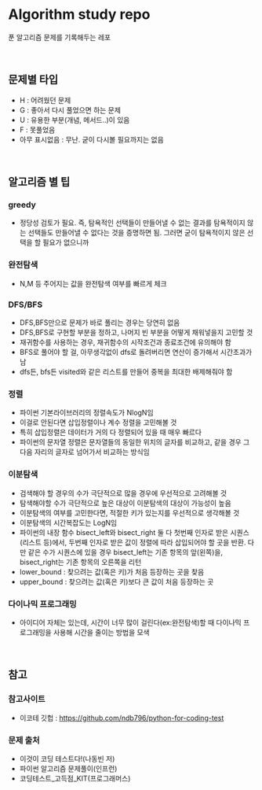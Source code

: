 # Algorithm study repo
푼 알고리즘 문제를 기록해두는 레포

<br/>


## 문제별 타입
- H : 어려웠던 문제
- G : 좋아서 다시 풀었으면 하는 문제
- U : 유용한 부분(개념, 메서드..)이 있음
- F : 못풀었음
- 아무 표시없음 : 무난. 굳이 다시볼 필요까지는 없음

<br/>

## 알고리즘 별 팁


### greedy
- 정당성 검토가 필요. 즉, 탐욕적인 선택들이 만들어낼 수 없는 결과를 탐욕적이지 않는 선택들도 만들어낼 수 없다는 것을 증명하면 됨. 그러면 굳이 탐욕적이지 않은 선택을 할 필요가 없으니까

### 완전탐색
- N,M 등 주어지는 값을 완전탐색 여부를 빠르게 체크

### DFS/BFS
- DFS,BFS만으로 문제가 바로 풀리는 경우는 당연히 없음
- DFS,BFS로 구현할 부분을 정하고, 나머지 빈 부분을 어떻게 채워넣을지 고민할 것
- 재귀함수를 사용하는 경우, 재귀함수의 시작조건과 종료조건에 유의해야 함
- BFS로 풀어야 할 걸, 아무생각없이 dfs로 돌려버리면 연산이 증가해서 시간초과가 남
- dfs든, bfs든 visited와 같은 리스트를 만들어 중복을 최대한 배제해줘야 함

### 정렬
- 파이썬 기본라이브러리의 정렬속도가 NlogN임
- 이걸로 안된다면 삽입정렬이나 계수 정렬을 고민해볼 것
- 특히 삽입정렬은 데이터가 거의 다 정렬되어 있을 때 매우 빠르다
- 파이썬의 문자열 정렬은 문자열들의 동일한 위치의 글자를 비교하고, 같을 경우 그다음 자리의 글자로 넘어가서 비교하는 방식임

### 이분탐색
- 검색해야 할 경우의 수가 극단적으로 많을 경우에 우선적으로 고려해볼 것
- 탐색해야할 수가 극단적으로 높은 대상이 이분탐색의 대상이 가능성이 높음
- 이분탐색의 여부를 고민한다면, 적절한 키가 있는지를 우선적으로 생각해볼 것
- 이분탐색의 시간복잡도는 LogN임
- 파이썬의 내장 함수 bisect_left와 bisect_right 둘 다 첫번째 인자로 받은 시퀀스(리스트 등)에서, 두번째 인자로 받은 값이 정렬에 따라 삽입되어야 할 곳을 반환. 다만 같은 수가 시퀀스에 있을 경우 bisect_left는 기존 항목의 앞(왼쪽)을, bisect_right는 기존 항목의 오른쪽을 리턴
- lower_bound : 찾으려는 값(혹은 키)가 처음 등장하는 곳을 찾음
- upper_bound : 찾으려는 값(혹은 키)보다 큰 값이 처음 등장하는 곳

### 다이나믹 프로그래밍
- 아이디어 자체는 있는데, 시간이 너무 많이 걸린다(ex:완전탐색)할 때 다이나믹 프로그래밍을 사용해 시간을 줄이는 방법을 모색

<br/>

## 참고

### 참고사이트
- 이코테 깃헙 : https://github.com/ndb796/python-for-coding-test

### 문제 출처
- 이것이 코딩 테스트다!(나동빈 저)
- 파이썬 알고리즘 문제풀이(인프런)
- 코딩테스트_고득점_KIT(프로그래머스)
